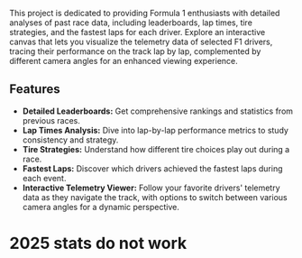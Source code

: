 
This project is dedicated to providing Formula 1 enthusiasts with detailed analyses of past race data, including leaderboards, lap times, tire strategies, and the fastest laps for each driver. Explore an interactive canvas that lets you visualize the telemetry data of selected F1 drivers, tracing their performance on the track lap by lap, complemented by different camera angles for an enhanced viewing experience.

## Features

- **Detailed Leaderboards:** Get comprehensive rankings and statistics from previous races.
- **Lap Times Analysis:** Dive into lap-by-lap performance metrics to study consistency and strategy.
- **Tire Strategies:** Understand how different tire choices play out during a race.
- **Fastest Laps:** Discover which drivers achieved the fastest laps during each event.
- **Interactive Telemetry Viewer:** Follow your favorite drivers' telemetry data as they navigate the track, with options to switch between various camera angles for a dynamic perspective.

# 2025 stats do not work
